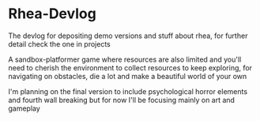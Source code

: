 # Rhea-Devlog
The devlog for depositing demo versions and stuff about rhea, for further detail check the one in projects

A sandbox-platformer game where resources are also limited and you'll need to cherish the environment to collect resources to keep exploring, for navigating on obstacles, die a lot and make a beautiful world of your own

I'm planning on the final version to include psychological horror elements and fourth wall breaking but for now I'll be focusing mainly on art and gameplay
